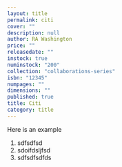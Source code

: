 ```yaml
---
layout: title
permalink: citi
cover: ""
description: null
author: RA Washington
price: ""
releasedate: ""
instock: true
numinstock: "200"
collection: "collaborations-series"
isbn: "12345"
numpages: ""
dimensions: ""
published: true
title: Citi
category: title
---
```



Here is an example

1. sdfsdfsd
1. sdoifdsljfsd
1. sdfsdfsdfds
